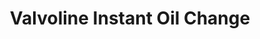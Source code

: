 ---
title: "Valvoline Instant Oil Change"
url: /oak-ridge/valvoline-instant-oil-change/
shop: Autowerkstatt
---